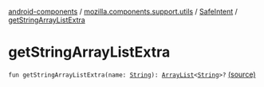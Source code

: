 [android-components](../../index.md) / [mozilla.components.support.utils](../index.md) / [SafeIntent](index.md) / [getStringArrayListExtra](./get-string-array-list-extra.md)

# getStringArrayListExtra

`fun getStringArrayListExtra(name: `[`String`](https://kotlinlang.org/api/latest/jvm/stdlib/kotlin/-string/index.html)`): `[`ArrayList`](https://developer.android.com/reference/java/util/ArrayList.html)`<`[`String`](https://kotlinlang.org/api/latest/jvm/stdlib/kotlin/-string/index.html)`>?` [(source)](https://github.com/mozilla-mobile/android-components/blob/master/components/support/utils/src/main/java/mozilla/components/support/utils/SafeIntent.kt#L78)